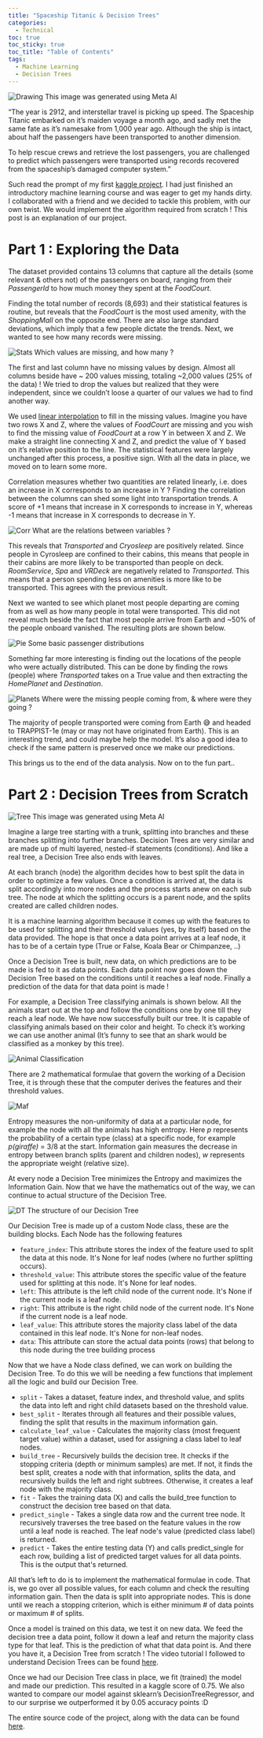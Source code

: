 ```yaml
---
title: "Spaceship Titanic & Decision Trees"
categories:
  - Technical 
toc: true
toc_sticky: true
toc_title: "Table of Contents"
tags:
  - Machine Learning 
  - Decision Trees
---
```

![Drawing](/assets/img/stitanic/1.jpg)
This image was generated using Meta AI

“The year is 2912, and interstellar travel is picking up speed. The Spaceship Titanic embarked on it’s maiden voyage a month ago, and sadly met the same fate as it’s namesake from 1,000 year ago. Although the ship is intact, about half the passengers have been transported to another dimension.

To help rescue crews and retrieve the lost passengers, you are challenged to predict which passengers were transported using records recovered from the spaceship’s damaged computer system.”

Such read the prompt of my first [kaggle project](https://www.kaggle.com/competitions/spaceship-titanic). I had just finished an introductory machine learning course and was eager to get my hands dirty. I collaborated with a friend and we decided to tackle this problem, with our own twist. We would implement the algorithm required from scratch ! This post is an explanation of our project.

# Part 1 : Exploring the Data

The dataset provided contains 13 columns that capture all the details (some relevant & others not) of the passengers on board, ranging from their _PassengerId_ to how much money they spent at the _FoodCourt_.

Finding the total number of records (8,693) and their statistical features is routine, but reveals that the _FoodCourt_ is the most used amenity, with the _ShoppingMall_ on the opposite end. There are also large standard deviations, which imply that a few people dictate the trends. Next, we wanted to see how many records were missing.

![Stats](/assets/img/stitanic/2.jpg)
Which values are missing, and how many ?

The first and last column have no missing values by design. Almost all columns beside have ~ 200 values missing, totaling ~2,000 values (25% of the data) ! We tried to drop the values but realized that they were independent, since we couldn’t loose a quarter of our values we had to find another way.

We used [linear interpolation](https://en.wikipedia.org/wiki/Interpolation#Linear_interpolation) to fill in the missing values. Imagine you have two rows X and Z, where the values of _FoodCourt_ are missing and you wish to find the missing value of _FoodCourt_ at a row Y in between X and Z. We make a straight line connecting X and Z, and predict the value of Y based on it’s relative position to the line. The statistical features were largely unchanged after this process, a positive sign. With all the data in place, we moved on to learn some more.

Correlation measures whether two quantities are related linearly, i.e. does an increase in X corresponds to an increase in Y ? Finding the correlation between the columns can shed some light into transportation trends. A score of +1 means that increase in X corresponds to increase in Y, whereas -1 means that increase in X corresponds to decrease in Y.

![Corr](/assets/img/stitanic/3.jpg)
What are the relations between variables ?

This reveals that _Transported_ and _Cryosleep_ are positively related. Since people in Cyrosleep are confined to their cabins, this means that people in their cabins are more likely to be transported than people on deck. _RoomService_, _Spa_ and _VRDeck_ are negatively related to _Transported_. This means that a person spending less on amenities is more like to be transported. This agrees with the previous result.

Next we wanted to see which planet most people departing are coming from as well as how many people in total were transported. This did not reveal much beside the fact that most people arrive from Earth and ~50% of the people onboard vanished. The resulting plots are shown below.

![Pie](/assets/img/stitanic/4.jpg)
Some basic passenger distributions

Something far more interesting is finding out the locations of the people who were actually distributed. This can be done by finding the rows (people) where _Transported_ takes on a True value and then extracting the _HomePlanet_ and _Destination_.

![Planets](/assets/img/stitanic/5.jpg)
Where were the missing people coming from, & where were they going ?

The majority of people transported were coming from Earth 😅 and headed to TRAPPIST-1e (may or may not have originated from Earth). This is an interesting trend, and could maybe help the model. It’s also a good idea to check if the same pattern is preserved once we make our predictions.

This brings us to the end of the data analysis. Now on to the fun part..

# Part 2 : Decision Trees from Scratch

![Tree](/assets/img/stitanic/6.jpg)
This image was generated using Meta AI

Imagine a large tree starting with a trunk, splitting into branches and these branches splitting into further branches. Decision Trees are very similar and are made up of multi layered, nested-if statements (conditions). And like a real tree, a Decision Tree also ends with leaves.

At each branch (node) the algorithm decides how to best split the data in order to optimize a few values. Once a condition is arrived at, the data is split accordingly into more nodes and the process starts anew on each sub tree. The node at which the splitting occurs is a parent node, and the splits created are called children nodes.

It is a machine learning algorithm because it comes up with the features to be used for splitting and their threshold values (yes, by itself) based on the data provided. The hope is that once a data point arrives at a leaf node, it has to be of a certain type (True or False, Koala Bear or Chimpanzee, ..)

Once a Decision Tree is built, new data, on which predictions are to be made is fed to it as data points. Each data point now goes down the Decision Tree based on the conditions until it reaches a leaf node. Finally a prediction of the data for that data point is made !

For example, a Decision Tree classifying animals is shown below. All the animals start out at the top and follow the conditions one by one till they reach a leaf node. We have now successfully built our tree. It is capable of classifying animals based on their color and height. To check it’s working we can use another animal (It’s funny to see that an shark would be classified as a monkey by this tree).

![Animal Classification](/assets/img/stitanic/7.jpg)

There are 2 mathematical formulae that govern the working of a Decision Tree, it is through these that the computer derives the features and their threshold values.

![Maf](/assets/img/stitanic/8.jpg)

Entropy measures the non-uniformity of data at a particular node, for example the node with all the animals has high entropy. Here _p_ represents the probability of a certain type (class) at a specific node, for example _p(giraffe)_ = 3/8 at the start. Information gain measures the decrease in entropy between branch splits (parent and children nodes), _w_ represents the appropriate weight (relative size).

At every node a Decision Tree minimizes the Entropy and maximizes the Information Gain. Now that we have the mathematics out of the way, we can continue to actual structure of the Decision Tree.

![DT](/assets/img/stitanic/9.jpg)
The structure of our Decision Tree

Our Decision Tree is made up of a custom Node class, these are the building blocks. Each Node has the following features

-   `feature_index`: This attribute stores the index of the feature used to split the data at this node. It's None for leaf nodes (where no further splitting occurs).
-   `threshold_value`: This attribute stores the specific value of the feature used for splitting at this node. It's None for leaf nodes.
-   `left`: This attribute is the left child node of the current node. It's None if the current node is a leaf node.
-   `right`: This attribute is the right child node of the current node. It's None if the current node is a leaf node.
-   `leaf_value`: This attribute stores the majority class label of the data contained in this leaf node. It's None for non-leaf nodes.
-   `data`: This attribute can store the actual data points (rows) that belong to this node during the tree building process

Now that we have a Node class defined, we can work on building the Decision Tree. To do this we will be needing a few functions that implement all the logic and build our Decision Tree.

-   `split` - Takes a dataset, feature index, and threshold value, and splits the data into left and right child datasets based on the threshold value.
-   `best_split` - Iterates through all features and their possible values, finding the split that results in the maximum information gain.
-   `calculate_leaf_value` - Calculates the majority class (most frequent target value) within a dataset, used for assigning a class label to leaf nodes.
-   `build_tree` - Recursively builds the decision tree. It checks if the stopping criteria (depth or minimum samples) are met. If not, it finds the best split, creates a node with that information, splits the data, and recursively builds the left and right subtrees. Otherwise, it creates a leaf node with the majority class.
-   `fit` - Takes the training data (X) and calls the build_tree function to construct the decision tree based on that data.
-   `predict_single` - Takes a single data row and the current tree node. It recursively traverses the tree based on the feature values in the row until a leaf node is reached. The leaf node's value (predicted class label) is returned.
-   `predict` - Takes the entire testing data (Y) and calls predict_single for each row, building a list of predicted target values for all data points. This is the output that's returned.

All that’s left to do is to implement the mathematical formulae in code. That is, we go over all possible values, for each column and check the resulting information gain. Then the data is split into appropriate nodes. This is done until we reach a stopping criterion, which is either minimum # of data points or maximum # of splits.

Once a model is trained on this data, we test it on new data. We feed the decision tree a data point, follow it down a leaf and return the majority class type for that leaf. This is the prediction of what that data point is. And there you have it, a Decision Tree from scratch ! The video tutorial I followed to understand Decision Trees can be found [here](https://youtu.be/ZVR2Way4nwQ?si=OADrhYCvB5bufQpj).

Once we had our Decision Tree class in place, we fit (trained) the model and made our prediction. This resulted in a kaggle score of 0.75. We also wanted to compare our model against sklearn’s DecisionTreeRegressor, and to our surprise we outperformed it by 0.05 accuracy points :D

The entire source code of the project, along with the data can be found [here](https://github.com/sri-ram-swaminathan/Spaceship-Titanic-and-Decision-Trees).
